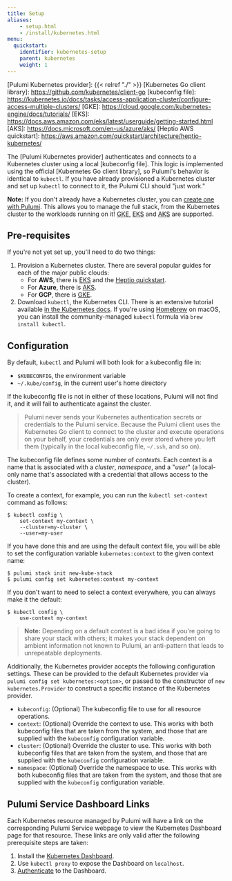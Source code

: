```yaml
---
title: Setup
aliases:
    - setup.html
    - /install/kubernetes.html
menu:
  quickstart:
    identifier: kubernetes-setup
    parent: kubernetes
    weight: 1
---
```


<!-- LINKS -->
[Pulumi Kubernetes provider]: {{< relref "./" >}}
[Kubernetes Go client library]: https://github.com/kubernetes/client-go
[kubeconfig file]: https://kubernetes.io/docs/tasks/access-application-cluster/configure-access-multiple-clusters/
[GKE]: https://cloud.google.com/kubernetes-engine/docs/tutorials/
[EKS]: https://docs.aws.amazon.com/eks/latest/userguide/getting-started.html
[AKS]: https://docs.microsoft.com/en-us/azure/aks/
[Heptio AWS quickstart]: https://aws.amazon.com/quickstart/architecture/heptio-kubernetes/

The [Pulumi Kubernetes provider] authenticates and connects to a Kubernetes cluster using a local [kubeconfig file]. This logic is implemented using the official [Kubernetes Go client library], so Pulumi's behavior is identical to `kubectl`. If you have already provisioned a Kubernetes cluster and set up `kubectl` to connect to it, the Pulumi CLI should "just work."

**Note:** If you don't already have a Kubernetes cluster, you can [create one with Pulumi](https://github.com/pulumi/examples/tree/master/gcp-ts-gke). This allows you to manage the full stack, from the Kubernetes cluster to the workloads running on it! [GKE](https://cloud.google.com/kubernetes-engine/docs/tutorials/), [EKS](https://docs.aws.amazon.com/eks/latest/userguide/getting-started.html) and [AKS](https://docs.microsoft.com/en-us/azure/aks/) are supported. 

## Pre-requisites

If you're not yet set up, you'll need to do two things:

1.  Provision a Kubernetes cluster. There are several popular guides for each of the major public clouds:
    * For **AWS**, there is [EKS](https://docs.aws.amazon.com/eks/latest/userguide/getting-started.html) and the [Heptio quickstart](https://aws.amazon.com/quickstart/architecture/heptio-kubernetes/).
    * For **Azure**, there is [AKS](https://docs.microsoft.com/en-us/azure/aks/).
    * For **GCP**, there is [GKE](https://cloud.google.com/kubernetes-engine/docs/tutorials/).
1.  Download `kubectl`, the Kubernetes CLI. There is an extensive tutorial available [in the Kubernetes docs](https://kubernetes.io/docs/tasks/tools/install-kubectl/). If you're using [Homebrew](https://brew.sh/) on macOS, you can install the community-managed `kubectl` formula via `brew install kubectl`.

## Configuration

By default, `kubectl` and Pulumi will both look for a kubeconfig file in:

* `$KUBECONFIG`, the environment variable
* `~/.kube/config`, in the current user's home directory

If the kubeconfig file is not in either of these locations, Pulumi will not find it, and it will
fail to authenticate against the cluster.

> Pulumi never sends your Kubernetes authentication secrets or credentials to the Pulumi service. Because the Pulumi client uses the Kubernetes Go client to connect to the cluster and execute operations on your behalf, your credentials are only ever stored where you left them (typically in the local kubeconfig file, `~/.ssh`, and so on).

The kubeconfig file defines some number of _contexts_. Each context is a name that is associated
with a _cluster_, _namespace_, and a "_user_" (a local-only name that's associated with a credential
that allows access to the cluster).

To create a context, for example, you can run the `kubectl set-context` command as follows:

```shell
$ kubectl config \
    set-context my-context \
    --cluster=my-cluster \
    --user=my-user
```

If you have done this and are using the default context file, you will be able to set the
configuration variable `kubernetes:context` to the given context name:

```shell
$ pulumi stack init new-kube-stack
$ pulumi config set kubernetes:context my-context
```

If you don't want to need to select a context everywhere, you can always make it the default:

```shell
$ kubectl config \
    use-context my-context
```

> **Note:** Depending on a default context is a bad idea if you're going to share your stack with
> others; it makes your stack dependent on ambient information not known to Pulumi, an anti-pattern
> that leads to unrepeatable deployments.

Additionally, the Kubernetes provider accepts the following configuration settings. These can be
provided to the default Kubernetes provider via `pulumi config set kubernetes:<option>`, or passed
to the constructor of `new kubernetes.Provider` to construct a specific instance of the Kubernetes provider.

* `kubeconfig`: (Optional) The kubeconfig file to use for all resource operations.
* `context`: (Optional) Override the context to use. This works with both kubeconfig files that are
  taken from the system, and those that are supplied with the `kubeconfig` configuration variable.
* `cluster`: (Optional) Override the cluster to use. This works with both kubeconfig files that are
  taken from the system, and those that are supplied with the `kubeconfig` configuration variable.
* `namespace`: (Optional) Override the namespace to use. This works with both kubeconfig files that
  are taken from the system, and those that are supplied with the `kubeconfig` configuration
  variable.

## Pulumi Service Dashboard Links

Each Kubernetes resource managed by Pulumi will have a link on the corresponding Pulumi Service webpage
to view the Kubernetes Dashboard page for that resource. These links are only valid after the following
prerequisite steps are taken:

1. Install the [Kubernetes Dashboard](https://github.com/kubernetes/dashboard).
1. Use `kubectl proxy` to expose the Dashboard on `localhost`.
1. [Authenticate](https://github.com/kubernetes/dashboard/wiki/Access-control#authentication) to the Dashboard.
